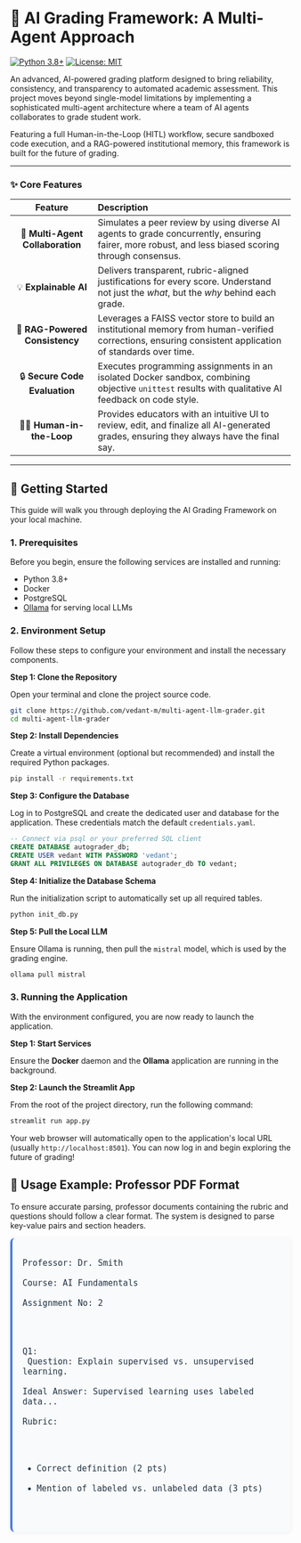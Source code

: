 
# 🤖 AI Grading Framework: A Multi-Agent Approach

[![Python 3.8+](https://img.shields.io/badge/python-3.8+-blue.svg)](https://www.python.org/downloads/release/python-380/)
[![License: MIT](https://img.shields.io/badge/License-MIT-yellow.svg)](https://opensource.org/licenses/MIT)

An advanced, AI-powered grading platform designed to bring reliability, consistency, and transparency to automated academic assessment. This project moves beyond single-model limitations by implementing a sophisticated multi-agent architecture where a team of AI agents collaborates to grade student work. 

Featuring a full Human-in-the-Loop (HITL) workflow, secure sandboxed code execution, and a RAG-powered institutional memory, this framework is built for the future of grading.

---

### ✨ Core Features

<div align="center">

| Feature | Description |
| :---: | :--- |
| 🤖 **Multi-Agent Collaboration** | Simulates a peer review by using diverse AI agents to grade concurrently, ensuring fairer, more robust, and less biased scoring through consensus. |
| 💡 **Explainable AI** | Delivers transparent, rubric-aligned justifications for every score. Understand not just the *what*, but the *why* behind each grade. |
| 🧠 **RAG-Powered Consistency** | Leverages a FAISS vector store to build an institutional memory from human-verified corrections, ensuring consistent application of standards over time. |
| 🔒 **Secure Code Evaluation** | Executes programming assignments in an isolated Docker sandbox, combining objective `unittest` results with qualitative AI feedback on code style. |
| 🧑‍🏫 **Human-in-the-Loop** | Provides educators with an intuitive UI to review, edit, and finalize all AI-generated grades, ensuring they always have the final say. |

</div>

---

## 🚀 Getting Started

This guide will walk you through deploying the AI Grading Framework on your local machine.

### 1. Prerequisites

Before you begin, ensure the following services are installed and running:

- Python 3.8+
- Docker
- PostgreSQL
- [Ollama](https://ollama.com/) for serving local LLMs

### 2. Environment Setup

Follow these steps to configure your environment and install the necessary components.

**Step 1: Clone the Repository**

Open your terminal and clone the project source code.
```bash
git clone https://github.com/vedant-m/multi-agent-llm-grader.git
cd multi-agent-llm-grader
```

**Step 2: Install Dependencies**

Create a virtual environment (optional but recommended) and install the required Python packages.
```bash
pip install -r requirements.txt
```

**Step 3: Configure the Database**

Log in to PostgreSQL and create the dedicated user and database for the application. These credentials match the default `credentials.yaml`.
```sql
-- Connect via psql or your preferred SQL client
CREATE DATABASE autograder_db;
CREATE USER vedant WITH PASSWORD 'vedant';
GRANT ALL PRIVILEGES ON DATABASE autograder_db TO vedant;
```

**Step 4: Initialize the Database Schema**

Run the initialization script to automatically set up all required tables.
```bash
python init_db.py
```

**Step 5: Pull the Local LLM**

Ensure Ollama is running, then pull the `mistral` model, which is used by the grading engine.
```bash
ollama pull mistral
```

### 3. Running the Application

With the environment configured, you are now ready to launch the application.

**Step 1: Start Services**

Ensure the **Docker** daemon and the **Ollama** application are running in the background.

**Step 2: Launch the Streamlit App**

From the root of the project directory, run the following command:
```bash
streamlit run app.py
```

Your web browser will automatically open to the application's local URL (usually `http://localhost:8501`). You can now log in and begin exploring the future of grading!

## 📘 Usage Example: Professor PDF Format

To ensure accurate parsing, professor documents containing the rubric and questions should follow a clear format. The system is designed to parse key-value pairs and section headers.

<div style="background: #f9fafb; border-radius: 8px; padding: 18px; font-family: monospace; font-size: 15px; color: #234; margin-bottom: 18px; margin-top: 2px; border-left: 4px solid #477ddb; box-shadow: 0 1.5px 7px #253d6a12; overflow-x: auto; white-space: pre-wrap;">
Professor: Dr. Smith<br>
Course: AI Fundamentals<br>
Assignment No: 2<br><br>

Q1:<br>
Question: Explain supervised vs. unsupervised learning.<br>
Ideal Answer: Supervised learning uses labeled data...<br>
Rubric:<br>
- Correct definition (2 pts)<br>
- Mention of labeled vs. unlabeled data (3 pts)
</div>
